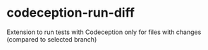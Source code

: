 # codeception-run-diff
Extension to run tests with Codeception only for files with changes (compared to selected branch)
